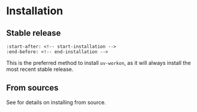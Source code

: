 # Installation

## Stable release

```{include} ../README.md
:start-after: <!-- start-installation -->
:end-before: <!-- end-installation -->
```

This is the preferred method to install `uv-workon`, as it will always install
the most recent stable release.

## From sources

See [](./contributing) for details on installing from source.
